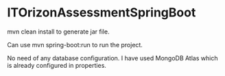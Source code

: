 # ITOrizonAssessmentSpringBoot

mvn clean install to generate jar file.

Can use mvn spring-boot:run to run the project.

No need of any database configuration. I have used MongoDB Atlas which is already configured in properties.
